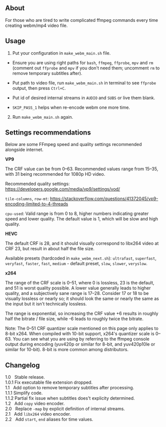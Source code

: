 ## About

For those who are tired to write complicated ffmpeg commands every time creating webm/mp4 video file.

## Usage

1. Put your configuration in `make_webm_main.sh` file.

  * Ensure you are using right paths for `bash`, `ffmpeg`, `ffprobe`, `mpv` and `rm` (comment out `ffprobe` and `mpv` if you don't need them; uncomment `rm` to remove temporary subtitles after).
   
  * Put path to video file, run `make_webm_main.sh` in terminal to see `ffprobe` output, then press `Ctrl+C`.

  * Put id of desired internal streams in `AUDIO` and `SUBS` or live them blank.

  * `SKIP_PASS_1` helps when re-encode webm one more time.

2. Run `make_webm_main.sh` again.

## Settings recommendations

Below are some FFmpeg speed and quality settings recommended alongside internet.

**VP9**

The CRF value can be from 0–63. Recommended values range from 15–35, with 31 being recommended for 1080p HD video.

Recommended quality settings: https://developers.google.com/media/vp9/settings/vod/

`tile-columns`, `row-mt`: https://stackoverflow.com/questions/41372045/vp9-encoding-limited-to-4-threads

`cpu-used`: Valid range is from 0 to 8, higher numbers indicating greater speed and lower quality. The default value is 1, which will be slow and high quality.

**HEVC**

The default CRF is 28, and it should visually correspond to libx264 video at CRF 23, but result in about half the file size.

Available presets (hardcoded in `make_webm_next.sh`): `ultrafast`, `superfast`, `veryfast`, `faster`, `fast`, `medium` - default preset, `slow`, `slower`, `veryslow`.

**x264**

The range of the CRF scale is 0–51, where 0 is lossless, 23 is the default, and 51 is worst quality possible. A lower value generally leads to higher quality, and a subjectively sane range is 17–28. Consider 17 or 18 to be visually lossless or nearly so; it should look the same or nearly the same as the input but it isn't technically lossless.

The range is exponential, so increasing the CRF value +6 results in roughly half the bitrate / file size, while -6 leads to roughly twice the bitrate.

Note: The 0–51 CRF quantizer scale mentioned on this page only applies to 8-bit x264. When compiled with 10-bit support, x264's quantizer scale is 0–63. You can see what you are using by referring to the ffmpeg console output during encoding (yuv420p or similar for 8-bit, and yuv420p10le or similar for 10-bit). 8-bit is more common among distributors.

## Changelog

1.0 &nbsp; Stable release.  
1.0.1      Fix executable file extension dropped.  
1.1 &nbsp; Add option to remove temporary subtitles after processing.  
1.1.1      Simplify code.  
1.1.2      Partial fix issue when subtitles does't explicity determined.  
1.2 &nbsp; Add `copy` video encoder.  
2.0 &nbsp; Replace `-map` by explicit definition of internal streams.  
2.1 &nbsp; Add `libx264` video encoder.  
2.2 &nbsp; Add `start`, `end` aliases for time values.
